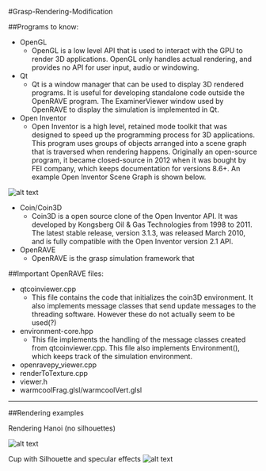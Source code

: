 #Grasp-Rendering-Modification

##Programs to know:
* OpenGL
  * OpenGL is a low level API that is used to interact with the GPU to render 3D applications. OpenGL only handles actual rendering, and provides no API for user input, audio or windowing.
* Qt
  * Qt is a window manager that can be used to display 3D rendered programs. It is useful for developing standalone code outside the OpenRAVE program. The ExaminerViewer window used by OpenRAVE to display the simulation is implemented in Qt.
* Open Inventor
  * Open Inventor is a high level, retained mode toolkit that was designed to speed up the programming process for 3D applications. This program uses groups of objects arranged into a scene graph that is traversed when rendering happens. Originally an open-source program, it became closed-source in 2012 when it was bought by FEI company, which keeps documentation for versions 8.6+. An example Open Inventor Scene Graph is shown below.
   
  
![alt text](http://i.imgur.com/DjcyUOH.gif "Example Open Inventor Scene Graph")

* Coin/Coin3D
  * Coin3D is a open source clone of the Open Inventor API. It was developed by Kongsberg Oil & Gas Technologies from 1998 to 2011. The latest stable release, version 3.1.3, was released March 2010, and is fully compatible with the Open Inventor version 2.1 API.
* OpenRAVE
  * OpenRAVE is the grasp simulation framework that


##Important OpenRAVE files:
* qtcoinviewer.cpp
  * This file contains the code that initializes the coin3D environment. It also implements message classes that send update messages to the threading software. However these do not actually seem to  be used(?)
* environment-core.hpp
  * This file implements the handling of the message classes created from qtcoinviewer.cpp. This file also implements Environment(), which keeps track of the simulation environment.
* openravepy_viewer.cpp
* renderToTexture.cpp
* viewer.h
* warmcoolFrag.glsl/warmcoolVert.glsl


----
##Rendering examples


Rendering Hanoi (no silhouettes)

![alt text](https://lh3.googleusercontent.com/uBXDVoFHqjCpmFNcj0BA1-AqeyWmDCKzG9q37hBfm-IZMlYYDmRAAIsNyN1oS81Nrnlk_atTVxpM57xJGQg82AZQzQv7qWzvegj9G40uzMlD0fwD8gx-Gs2rQzPfW01-mdZCOBT3Hk4 "hanoi gif")


Cup with Silhouette and specular effects
![alt text](http://i.imgur.com/qEHaDds.png "cool cup")

